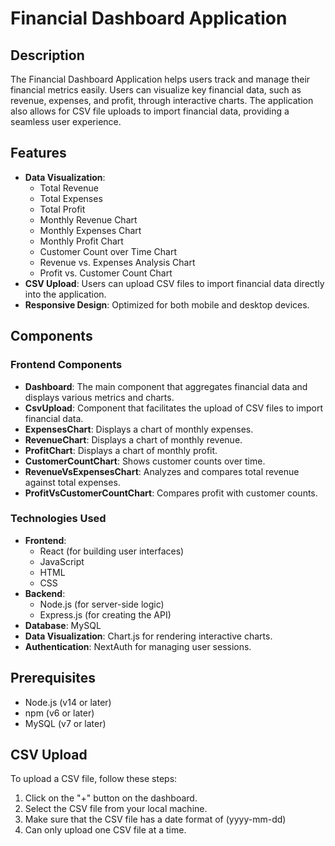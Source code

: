 # Financial Dashboard Application

## Description

The Financial Dashboard Application helps users track and manage their financial metrics easily. Users can visualize key financial data, such as revenue, expenses, and profit, through interactive charts. The application also allows for CSV file uploads to import financial data, providing a seamless user experience.

## Features

- **Data Visualization**:
  - Total Revenue
  - Total Expenses
  - Total Profit
  - Monthly Revenue Chart
  - Monthly Expenses Chart
  - Monthly Profit Chart
  - Customer Count over Time Chart
  - Revenue vs. Expenses Analysis Chart
  - Profit vs. Customer Count Chart
- **CSV Upload**: Users can upload CSV files to import financial data directly into the application.
- **Responsive Design**: Optimized for both mobile and desktop devices.

## Components

### Frontend Components

- **Dashboard**: The main component that aggregates financial data and displays various metrics and charts.
- **CsvUpload**: Component that facilitates the upload of CSV files to import financial data.
- **ExpensesChart**: Displays a chart of monthly expenses.
- **RevenueChart**: Displays a chart of monthly revenue.
- **ProfitChart**: Displays a chart of monthly profit.
- **CustomerCountChart**: Shows customer counts over time.
- **RevenueVsExpensesChart**: Analyzes and compares total revenue against total expenses.
- **ProfitVsCustomerCountChart**: Compares profit with customer counts.

### Technologies Used

- **Frontend**:
  - React (for building user interfaces)
  - JavaScript
  - HTML
  - CSS
- **Backend**:
  - Node.js (for server-side logic)
  - Express.js (for creating the API)
- **Database**: MySQL
- **Data Visualization**: Chart.js for rendering interactive charts.
- **Authentication**: NextAuth for managing user sessions.

## Prerequisites

- Node.js (v14 or later)
- npm (v6 or later)
- MySQL (v7 or later)

## CSV Upload

To upload a CSV file, follow these steps:

1. Click on the "+" button on the dashboard.
2. Select the CSV file from your local machine.
3. Make sure that the CSV file has a date format of (yyyy-mm-dd)
4. Can only upload one CSV file at a time.
